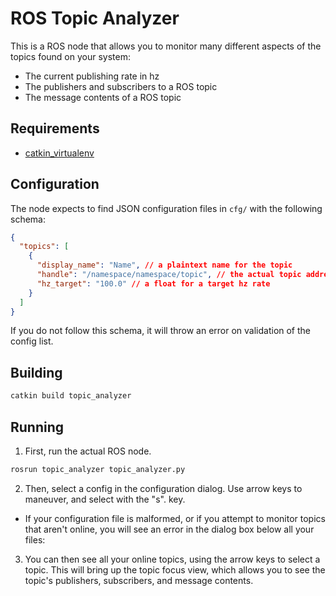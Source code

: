 # ROS Topic Analyzer

This is a ROS node that allows you to monitor many different aspects of
the topics found on your system:

- The current publishing rate in hz
- The publishers and subscribers to a ROS topic
- The message contents of a ROS topic

## Requirements

- [catkin_virtualenv](https://github.com/locusrobotics/catkin_virtualenv)

## Configuration

The node expects to find JSON configuration files in `cfg/` with the following schema:

```json
{
  "topics": [
    {
      "display_name": "Name", // a plaintext name for the topic
      "handle": "/namespace/namespace/topic", // the actual topic address
      "hz_target": "100.0" // a float for a target hz rate
    }
  ]
}
```

If you do not follow this schema, it will throw an error on validation
of the config list.

## Building

```bash
catkin build topic_analyzer
```

## Running
1. First, run the actual ROS node.
```bash
rosrun topic_analyzer topic_analyzer.py
```
2. Then, select a config in the configuration dialog. Use arrow keys to maneuver, and select with the "s". key.
  - If your configuration file is malformed, or if you attempt to monitor topics that aren't online, you will see an error in the dialog box below all your files:


3. You can then see all your online topics, using the arrow keys to select a topic. This will bring up the topic focus view,
  which allows you to see the topic's publishers, subscribers, and message contents.
